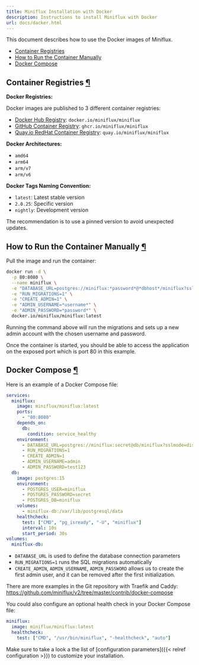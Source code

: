 ```yaml
---
title: Miniflux Installation with Docker
description: Instructions to install Miniflux with Docker
url: docs/dacker.html
---
```


This document describes how to use the Docker images of Miniflux.

- [Container Registries](#registries)
- [How to Run the Container Manually](#docker)
- [Docker Compose](#docker-compose)

<h2 id="registries">Container Registries <a class="anchor" href="#registries" title="Permalink">¶</a></h2>

**Docker Registries:**

Docker images are published to 3 different container registries:

- [Docker Hub Registry](https://hub.docker.com/r/miniflux/miniflux): `docker.io/miniflux/miniflux`
- [GitHub Container Registry](https://github.com/miniflux/v2/pkgs/container/miniflux): `ghcr.io/miniflux/miniflux`
- [Quay.io RedHat Container Registry](https://quay.io/repository/miniflux/miniflux): `quay.io/miniflux/miniflux`

**Docker Architectures:**

- `amd64`
- `arm64`
- `arm/v7`
- `arm/v6`

**Docker Tags Naming Convention:**

- `latest`: Latest stable version
- `2.0.25`: Specific version
- `nightly`: Development version

The recommendation is to use a pinned version to avoid unexpected updates.

<h2 id="docker">How to Run the Container Manually <a class="anchor" href="#docker" title="Permalink">¶</a></h2>

Pull the image and run the container:

```bash
docker run -d \
  -p 80:8080 \
  --name miniflux \
  -e "DATABASE_URL=postgres://miniflux:*password*@*dbhost*/miniflux?sslmode=disable" \
  -e "RUN_MIGRATIONS=1" \
  -e "CREATE_ADMIN=1" \
  -e "ADMIN_USERNAME=*username*" \
  -e "ADMIN_PASSWORD=*password*" \
  docker.io/miniflux/miniflux:latest
```

Running the command above will run the migrations and sets up a new admin account with the chosen username and password.

Once the container is started, you should be able to access the application on the exposed port which is port 80 in this example.

<h2 id="docker-compose">Docker Compose <a class="anchor" href="#docker-compose" title="Permalink">¶</a></h2>

Here is an example of a Docker Compose file:

```yaml
services:
  miniflux:
    image: miniflux/miniflux:latest
    ports:
      - "80:8080"
    depends_on:
      db:
        condition: service_healthy
    environment:
      - DATABASE_URL=postgres://miniflux:secret@db/miniflux?sslmode=disable
      - RUN_MIGRATIONS=1
      - CREATE_ADMIN=1
      - ADMIN_USERNAME=admin
      - ADMIN_PASSWORD=test123
  db:
    image: postgres:15
    environment:
      - POSTGRES_USER=miniflux
      - POSTGRES_PASSWORD=secret
      - POSTGRES_DB=miniflux
    volumes:
      - miniflux-db:/var/lib/postgresql/data
    healthcheck:
      test: ["CMD", "pg_isready", "-U", "miniflux"]
      interval: 10s
      start_period: 30s
volumes:
  miniflux-db:
```

- `DATABASE_URL` is used to define the database connection parameters
- `RUN_MIGRATIONS=1` runs the SQL migrations automatically
- `CREATE_ADMIN`, `ADMIN_USERNAME`, `ADMIN_PASSWORD` allows us to create the first admin user, and it can be removed after the first initialization.

There are more examples in the Git repository with Traefik and Caddy: https://github.com/miniflux/v2/tree/master/contrib/docker-compose

You could also configure an optional health check in your Docker Compose file:

```yaml
miniflux:
  image: miniflux/miniflux:latest
  healthcheck:
    test: ["CMD", "/usr/bin/miniflux", "-healthcheck", "auto"]
```

Make sure to take a look a the list of [configuration parameters]({{< relref configuration >}}) to customize your installation.
